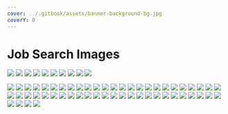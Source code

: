 ```yaml
---
cover: ../.gitbook/assets/banner-background-bg.jpg
coverY: 0
---
```


# Job Search Images

![](<../.gitbook/assets/banner-background-bg (1).jpg>) ![](<../.gitbook/assets/bryan\_guner\_resume\_2021-v3 (1).png>) ![](<../.gitbook/assets/bryan-guner-resume-2021 (3).png>) ![](<../.gitbook/assets/github (1).png>) ![](../.gitbook/assets/lambda-certificate.png) ![](<../.gitbook/assets/output-onlinepngtools (1).png>) ![](<../.gitbook/assets/skills (2) (1).png>) ![](../.gitbook/assets/tcnj.png) ![](../.gitbook/assets/website.png) ![](<../.gitbook/assets/website-circle (1).png>)

![](../.gitbook/assets/1eb83ff46da1f1bf9d4227bd663a6c54.png) ![](../.gitbook/assets/4c4ec05acd63612984efbe17dec9dd88.png) ![](<../.gitbook/assets/7a8bc98e902a2f6dea90386cdfb154c2 (1).png>) ![](<../.gitbook/assets/21ecc2f26e2641c8e9aae5479481bbe2 (3) (1).png>) ![](<../.gitbook/assets/53bd97097fd4a60cb9d6dce85fefabe8 (5) (1).png>) ![](<../.gitbook/assets/arrow-functions-js (1).png>) ![](../.gitbook/assets/bg-logo.png) ![](../.gitbook/assets/bigo.jpeg) ![](../.gitbook/assets/bigo.png) ![](../.gitbook/assets/blog@2x.png) ![](<../.gitbook/assets/blog-recent (1).png>) ![](<../.gitbook/assets/bryan3 (1).png>) ![](<../.gitbook/assets/bryan-profile (1).png>) ![](../.gitbook/assets/c6HPZdeWt7.png) ![](../.gitbook/assets/chrome\_K0tV7yOjek.png) ![](<../.gitbook/assets/chrome\_K0tVZyOjek (1).png>) ![](<../.gitbook/assets/chrome\_Mu1zrQtxLY (1).png>) ![](../.gitbook/assets/chrome\_oKIMcC3StQ.png) ![](../.gitbook/assets/chrome\_qJ9wAvDKhM.png) ![](../.gitbook/assets/chrome\_xP26NOnLhV.png) ![](<../.gitbook/assets/chrome\_z7gswAaLMg (1).png>) ![](<../.gitbook/assets/circle-cropped (2).png>) ![](../.gitbook/assets/circle-cropped.png) ![](<../.gitbook/assets/code (1).png>) ![](<../.gitbook/assets/console-showing-queryselector (1).png>) ![](<../.gitbook/assets/contact (1).PNG>) ![](../.gitbook/assets/cool-comet.png) ![](<../.gitbook/assets/diligent-tiger (1).PNG>) ![](<../.gitbook/assets/enthusiastic-tiger (1).png>) ![](<../.gitbook/assets/friendly-thyme (1).png>) ![](<../.gitbook/assets/github (2).png>) ![](<../.gitbook/assets/graph (1).png>) ![](../.gitbook/assets/graph2.png) ![](<../.gitbook/assets/green-spruce (2).png>) ![](<../.gitbook/assets/HhoQbKtsoC (1).png>) ![](<../.gitbook/assets/lighthouse-portfolio (1).png>) ![](<../.gitbook/assets/main-blog (1).PNG>) ![](<../.gitbook/assets/media-querry (1).png>) ![](../.gitbook/assets/mihir.png) ![](../.gitbook/assets/mini-logo.png) ![](<../.gitbook/assets/portfolio.netlify.app (1).png>) ![](../.gitbook/assets/preview.png) ![](../.gitbook/assets/py-code.png) ![](<../.gitbook/assets/screensho-mdt (1).png>) ![](../.gitbook/assets/tetris.png) ![](../.gitbook/assets/tex.PNG) ![](../.gitbook/assets/textools.png) ![](../.gitbook/assets/theme.png) ![](../.gitbook/assets/top-half-mihir.png) ![](<../.gitbook/assets/web-dev-background (1).PNG>) ![](<../.gitbook/assets/webdevgif (3).gif>) ![](<../.gitbook/assets/webdevhublogo2 (1).PNG>) ![](../.gitbook/assets/WINWORD\_OWc1S8qyG5.png) ![](../.gitbook/assets/WIrpvZbvnN.png)
